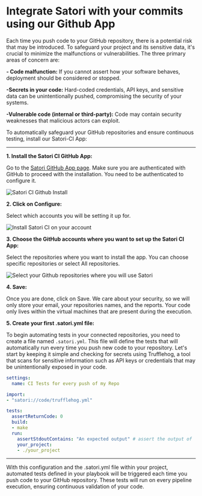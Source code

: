# Integrate Satori with your commits using our Github App

Each time you push code to your GitHub repository, there is a potential risk that may be introduced. To safeguard your project and its sensitive data, it's crucial to minimize the malfunctions or vulnerabilities. The three primary areas of concern are:

**- Code malfunction:** If you cannot assert how your software behaves, deployment should be considered or stopped.

**-Secrets in your code:** Hard-coded credentials, API keys, and sensitive data can be unintentionally pushed, compromising the security of your systems.

**-Vulnerable code (internal or third-party):** Code may contain security weaknesses that malicious actors can exploit.

To automatically safeguard your GitHub repositories and ensure continuous testing, install our Satori-CI App:

---
**1. Install the Satori CI GitHub App:** 

Go to the [Satori GitHub App page](https://github.com/apps/satorici). Make sure you are authenticated with GitHub to proceed with the installation. You need to be authenticated to configure it.

![Satori CI Github Install](img/github_1.png)

**2. Click on Configure:**
  
Select which accounts you will be setting it up for.

![Install Satori CI on your account](img/github_2.png)

**3. Choose the GitHub accounts where you want to set up the Satori CI App:**

Select the repositories where you want to install the app. You can choose specific repositories or select All repositories.

![Select your Github repositories where you will use Satori](img/github_3.png)

**4. Save:**
  
  Once you are done, click on Save. We care about your security, so we will only store your email, your repositories names, and the reports. Your code only lives within the virtual machines that are present during the execution.

**5. Create your first .satori.yml file:**

To begin automating tests in your connected repositories, you need to create a file named `.satori.yml`. This file will define the tests that will automatically run every time you push new code to your repository.
Let's start by keeping it simple and checking for secrets using Trufflehog, a tool that scans for sensitive information such as API keys or credentials that may be unintentionally exposed in your code.

```yml
settings:
  name: CI Tests for every push of my Repo

import:
- "satori://code/trufflehog.yml"

tests:
  assertReturnCode: 0
  build:
  - make
  run:
    assertStdoutContains: "An expected output" # assert the output of    the main system execution of your project
    your_project:
    - ./your_project
```
---

With this configuration and the .satori.yml file within your project, automated tests defined in your playbook will be triggered each time you push code to your GitHub repository. These tests will run on every pipeline execution, ensuring continuous validation of your code.

